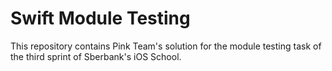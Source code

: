 # Swift Module Testing
This repository contains Pink Team's solution for the module testing task of the third sprint of Sberbank's iOS School.
